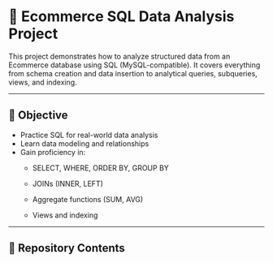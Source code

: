 # 🛒 Ecommerce SQL Data Analysis Project

This project demonstrates how to analyze structured data from an Ecommerce database using SQL (MySQL-compatible). It covers everything from schema creation and data insertion to analytical queries, subqueries, views, and indexing.

---

## 🎯 Objective

- Practice SQL for real-world data analysis
- Learn data modeling and relationships
- Gain proficiency in:
  - SELECT, WHERE, ORDER BY, GROUP BY

  - JOINs (INNER, LEFT)

  - Aggregate functions (SUM, AVG)
  
  - Views and indexing

---

## 📁 Repository Contents

